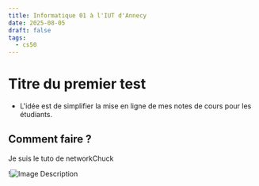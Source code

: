 ```yaml
---
title: Informatique 01 à l'IUT d'Annecy
date: 2025-08-05
draft: false
tags:
  - cs50
---
```


# Titre du premier test
- L'idée est de simplifier la mise en ligne de mes notes de cours pour les étudiants. 
## Comment faire ? 
Je suis le tuto de networkChuck

!![Image Description](riviere.png)